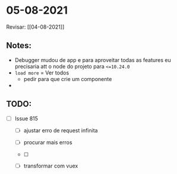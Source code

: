# 05-08-2021

Revisar: [[04-08-2021]]

## Notes:
- Debugger mudou de app e para aproveitar todas as features eu precisaria att o node do projeto para `<=10.24.0`
- `load more` = Ver todos
  - pedir para que crie um componente
- 

## TODO:
* [ ] Issue 815
  * [ ] ajustar erro de request infinita
  * [ ] procurar mais erros
  * [ ] 
  * [ ] transformar com vuex


